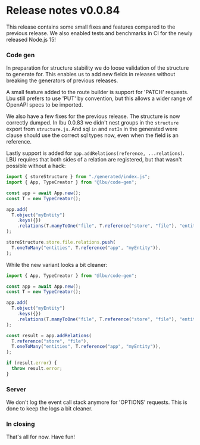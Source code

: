 # Release notes v0.0.84

This release contains some small fixes and features compared to the previous
release. We also enabled tests and benchmarks in CI for the newly released
Node.js 15!

### Code gen

In preparation for structure stability we do loose validation of the structure
to generate for. This enables us to add new fields in releases without breaking
the generators of previous releases.

A small feature added to the route builder is support for 'PATCH' requests. Lbu
still prefers to use 'PUT' by convention, but this allows a wider range of
OpenAPI specs to be imported.

We also have a few fixes for the previous release. The structure is now
correctly dumped. In lbu 0.0.83 we didn't nest groups in the `structure` export
from `structure.js`. And sql `in` and `notIn` in the generated were clause
should use the correct sql types now, even when the field is an reference.

Lastly support is added for `app.addRelations(reference, ...relations)`. LBU
requires that both sides of a relation are registered, but that wasn't possible
without a hack:

```js
import { storeStructure } from "./generated/index.js";
import { App, TypeCreator } from "@lbu/code-gen";

const app = await App.new();
const T = new TypeCreator();

app.add(
  T.object("myEntity")
    .keys({})
    .relations(T.manyToOne("file", T.reference("store", "file"), "entities")),
);

storeStructure.store.file.relations.push(
  T.oneToMany("entities", T.reference("app", "myEntity")),
);
```

While the new variant looks a bit cleaner:

```js
import { App, TypeCreator } from "@lbu/code-gen";

const app = await App.new();
const T = new TypeCreator();

app.add(
  T.object("myEntity")
    .keys({})
    .relations(T.manyToOne("file", T.reference("store", "file"), "entities")),
);

const result = app.addRelations(
  T.reference("store", "file"),
  T.oneToMany("entities", T.reference("app", "myEntity")),
);

if (result.error) {
  throw result.error;
}
```

### Server

We don't log the event call stack anymore for 'OPTIONS' requests. This is done
to keep the logs a bit cleaner.

### In closing

That's all for now. Have fun!
